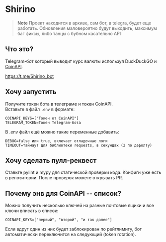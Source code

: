 # Shirino

> **Note**
> Проект находится в архиве, сам бот, в telegra, будет еще работать. Обновления маловероятно будут выходить, максимум баг фиксы, либо танцы с бубном касательно API

## Что это?
Telegram-бот который выводит курс валюты используя DuckDuckGO и [CoinAPI](https://www.coinapi.io/).

https://t.me/Shirino_bot

## Хочу запустить
Получите токен бота в телеграме и токен CoinAPI.  
Вставьте в файл `.env` в формате:

```
COINAPI_KEYS=["Токен от CoinAPI"]
TELEGRAM_TOKEN=Токен Telegram-бота
```

В .env файл ещё можно такие переменные добавить:
```
DEBUG=false или true, включает отладочные логи
TIMEOUT=таймаут для библиотеки requests, в секундах (2 по дефолту)
```

## Хочу сделать пулл-реквест
Ставьте pylint и mypy для статической проверки кода.
Конфиги уже есть в репозитории.
После проверок можете открывать PR.

## Почему энв для CoinAPI -- список?
Можно получить несколько ключей на разные почтовые ящики
и все ключи вписать в список:
```
COINAPI_KEYS=["первый", "второй", "и так далее"]
```

Если вдруг один из них будет заблокирован по рейтлимиту,
бот автоматически переключится на следующий (token rotation).

